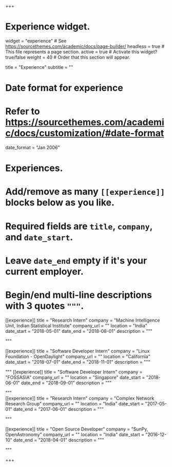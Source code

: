 +++
# Experience widget.
widget = "experience"  # See https://sourcethemes.com/academic/docs/page-builder/
headless = true  # This file represents a page section.
active = true  # Activate this widget? true/false
weight = 40  # Order that this section will appear.

title = "Experience"
subtitle = ""

# Date format for experience
#   Refer to https://sourcethemes.com/academic/docs/customization/#date-format
date_format = "Jan 2006"

# Experiences.
#   Add/remove as many `[[experience]]` blocks below as you like.
#   Required fields are `title`, `company`, and `date_start`.
#   Leave `date_end` empty if it's your current employer.
#   Begin/end multi-line descriptions with 3 quotes `"""`.
[[experience]]
  title = "Research Intern"
  company = "Machine Intelligence Unit, Indian Statistical Institute"
  company_url = ""
  location = "India"
  date_start = "2018-05-01"
  date_end = "2018-08-01"
  description = """
  
  """

[[experience]]
  title = "Software Developer Intern"
  company = "Linux Foundation - OpenDaylight"
  company_url = ""
  location = "California"
  date_start = "2018-07-01"
  date_end = "2018-11-01"
  description = """
  
  """
[[experience]]
  title = "Software Developer Intern"
  company = "FOSSASIA"
  company_url = ""
  location = "Singapore"
  date_start = "2018-06-01"
  date_end = "2018-09-01"
  description = """

  """  
[[experience]]
  title = "Research Intern"
  company = "Complex Network Research Group"
  company_url = ""
  location = "India"
  date_start = "2017-05-01"
  date_end = "2017-06-01"
  description = """
  
 
  """
  
[[experience]]
  title = "Open Source Developer"
  company = "SunPy, OpenAstronomy"
  company_url = ""
  location = "India"
  date_start = "2016-12-10"
  date_end = "2018-04-01"
  description = """
  
  """

+++
